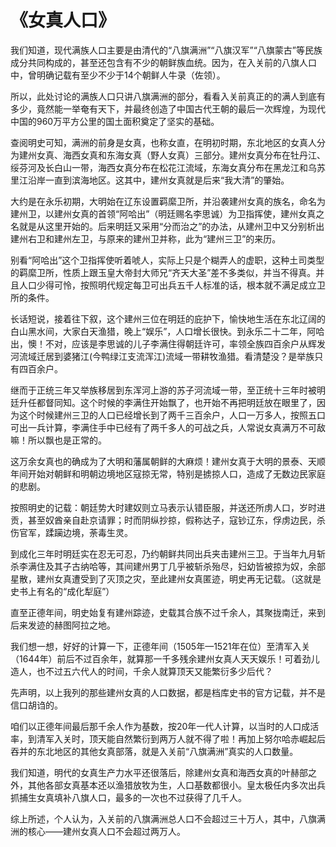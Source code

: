 # 《女真人口》

我们知道，现代满族人口主要是由清代的“八旗满洲”“八旗汉军”“八旗蒙古”等民族成分共同构成的，甚至还包含有不少的朝鲜族血统。因为，在入关前的八旗人口中，曾明确记载有至少不少于14个朝鲜人牛录（佐领）。

所以，此处讨论的满族人口只讲八旗满洲的部分，看看入关前真正的的满人到底有多少，竟然能一举奄有天下，并最终创造了中国古代王朝的最后一次辉煌，为现代中国的960万平方公里的国土面积奠定了坚实的基础。

查阅明史可知，满洲的前身是女真，也称女直，在明初时期，东北地区的女真人分为建州女真、海西女真和东海女真（野人女真）三部分。建州女真分布在牡丹江、绥芬河及长白山一带，海西女真分布在松花江流域，东海女真分布在黑龙江和乌苏里江沿岸一直到滨海地区。这其中，建州女真就是后来“我大清”的肇始。

大约是在永乐初期，大明始在辽东设置羁縻卫所，并沿袭建州女真的族名，命名为建州卫，以建州女真的首领“阿哈出”（明廷赐名李思诚）为卫指挥使，建州女真之名就是从这里开始的。后来明廷又采用“分而治之”的办法，从建州卫中又分别析出建州右卫和建州左卫，与原来的建州卫并称，此为“建州三卫”的来历。

别看“阿哈出”这个卫指挥使听着唬人，实际上只是个糊弄人的虚职，这种土司类型的羁縻卫所，性质上跟玉皇大帝封大师兄“齐天大圣”差不多类似，并当不得真。并且人口少得可怜，按照明代规定每卫可出兵五千人标准的话，根本就不满足成立卫所的条件。

长话短说，接着往下叙，这个建州三位在明廷的庇护下，愉快地生活在东北辽阔的白山黑水间，大家白天渔猎，晚上“娱乐”，人口增长很快。到永乐二十二年，阿哈出，懊！不对，应该是李思诚的儿子李满住得朝廷许可，率领全族四百余户从辉发河流域迁居到婆猪江(今鸭绿江支流浑江)流域一带耕牧渔猎。看清楚没？是举族只有四百余户。

继而于正统三年又举族移居到东浑河上游的苏子河流域一带，至正统十三年时被明廷升任都督同知。这个时候的李满住开始飘了，也开始不再把明廷放在眼里了，因为这个时候建州三卫的人口已经增长到了两千三百余户，人口一万多人，按照五口可出一兵计算，李满住手中已经有了两千多人的可战之兵，人常说女真满万不可敌嘛！所以飘也是正常的。

这万余女真也的确成为了大明和藩属朝鲜的大麻烦！建州女真于大明的景泰、天顺年间开始对朝鲜和明朝边境地区寇掠无常，特别是掳掠人口，造成了无数边民家庭的悲剧。

按照明史的记载：朝廷势大时建奴则立马表示认错臣服，并送还所虏人口，岁时进贡，甚至奴酋亲自赴京请罪；时而阴纵抄掠，假称达子，寇钞辽东，俘虏边民，杀伤官军，蹂躏边境，荼毒生灵。

到成化三年时明廷实在忍无可忍，乃约朝鲜共同出兵夹击建州三卫。于当年九月斩杀李满住及其子古纳哈等，其间建州男丁几乎被斩杀殆尽，妇幼皆被掠为奴，余部星散，建州女真遭受到了灭顶之灾，至此建州女真匿迹，明史再无记载。（这就是史书上有名的“成化犁庭”）

直至正德年间，明史始复有建州踪迹，史载其合族不过千余人，其聚拢南迁，来到后来发迹的赫图阿拉之地。

我们想一想，好好的计算一下，正德年间（1505年—1521年在位）至清军入关（1644年）前后不过百余年，就算那一千多残余建州女真人天天娱乐！可着劲儿造人，也不过五六代人的时间，千余人就算顶天又能繁衍多少后代？

先声明，以上我列的那些建州女真的人口数据，都是档库史书的官方记载，并不是信口胡诌的。

咱们以正德年间最后那千余人作为基数，按20年一代人计算，以当时的人口成活率，到清军入关时，顶天能自然繁衍到两万人就不得了啦！再加上努尔哈赤崛起后吞并的东北地区的其他女真部落，就是入关前“八旗满洲”真实的人口数量。

我们知道，明代的女真生产力水平还很落后，除建州女真和海西女真的叶赫部之外，其他各部女真基本还以渔猎放牧为生，人口基数都很小。皇太极任内多次出兵抓捕生女真填补八旗人口，最多的一次也不过获得了几千人。

综上所述，个人认为，入关前的八旗满洲总人口不会超过三十万人，其中，八旗满洲的核心——建州女真人口不会超过两万人。